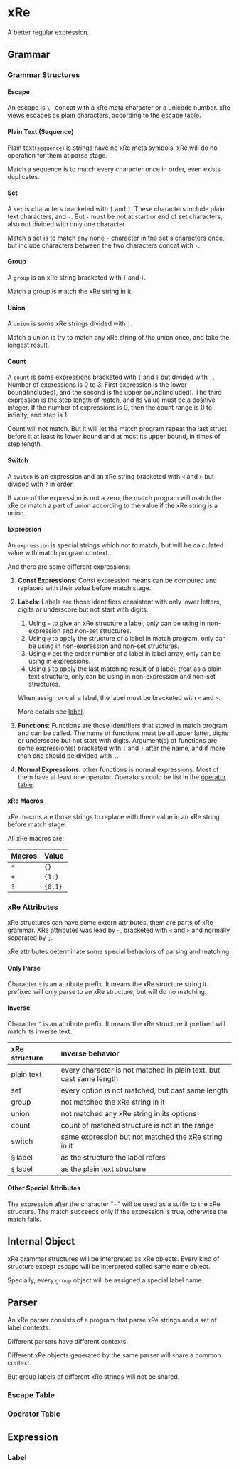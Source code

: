 
# xRe

A better regular expression.

## Grammar

### Grammar Structures

#### Escape

An escape is `\ ` concat with a xRe meta character or a unicode number.
xRe views escapes as plain characters, according to the [escape table](#escape_table).

#### Plain Text (Sequence)
Plain text(`sequence`) is strings have no xRe meta symbols. 
xRe will do no operation for them at parse stage. 

Match a sequence is to match every character once in order, even exists duplicates.

#### Set

A `set` is characters bracketed with `[` and `]`. 
These characters include plain text characters, and `-`. 
But `-` must be not at start or end of set characters, also not divided with only one character.

Match a set is to match any none `-` character in the set's characters once, but include characters between
the two characters concat with `-`.

#### Group

A `group` is an xRe string bracketed with `(` and `)`. 

Match a group is match the xRe string in it.

#### Union

A `union` is some xRe strings divided with `|`. 

Match a union is try to match any xRe string of the union once, and take the longest result.

#### Count

A `count` is some expressions bracketed with `{` and `}` but divided with `,`. 
Number of expressions is 0 to 3. 
First expression is the lower bound(included), and the second is the upper bound(included).
The third expression is the step length of match, and its value must be a positive integer.
If the number of expressions is 0, then the count range is 0 to infinity, and step is 1.

Count will not match. But it will let the match program repeat the last struct before it at least its
lower bound and at most its upper bound, in times of step length.

#### Switch

A `switch` is an expression and an xRe string bracketed with `<` and `>` but divided with `?` in order.

If value of the expression is not a zero, the match program will match the xRe 
or match a part of union according to the value if the xRe string is a union.

#### Expression

An `expression` is special strings which not to match, but will be calculated value with match program context.

And there are some different expressions:
1. **Const Expressions**: Const expression means can be computed and replaced with their value before match stage.
2. **Labels**: Labels are those identifiers consistent with only lower letters, digits or underscore but not start with digits.
   1. Using `=` to give an xRe structure a label, only can be using in non-expression and non-set structures.
   2. Using `@` to apply the structure of a label in match program, only can be using in non-expression and non-set structures.
   3. Using `#` get the order number of a label in label array, only can be using in expressions.
   4. Using `$` to apply the last matching result of a label, treat as a plain text structure,
      only can be using in non-expression and non-set structures.

   When assign or call a label, the label must be bracketed with `<` and `>`.

   More details see [label](#label).
3. **Functions**: Functions are those identifiers that stored in match program and can be called.
    The name of functions must be all upper latter, digits or underscore but not start with digits.
    Argument(s) of functions are some expression(s) bracketed with `(` and `)` after the name,
    and if more than one should be divided with `,`.
4. **Normal Expressions**: other functions is normal expressions. Most of them have at least one operator.
    Operators could be list in the [operator table](#operator_table).

#### xRe Macros

xRe macros are those strings to replace with there value in an xRe string before match stage.

All xRe macros are:

| Macros | Value   |
|:-------|:--------|
| `*`    | `{}`    |
| `+`    | `{1,}`  |
| `?`    | `{0,1}` |


### xRe Attributes

xRe structures can have some extern attributes, them are parts of xRe grammar. 
XRe attributes was lead by `~`, bracketed with `<` and `>` and normally separated by `;`.

xRe attributes determinate some special behaviors of parsing and matching.

#### Only Parse

Character `!` is an attribute prefix. It means the xRe structure string it prefixed will only parse to an xRe structure,
but will do no matching.

#### Inverse

Character `^` is an attribute prefix. It means the xRe structure it prefixed will match its inverse text.

| xRe structure | inverse behavior                                                   |
|:--------------|:-------------------------------------------------------------------|
| plain text    | every character is not matched in plain text, but cast same length |
| set           | every option is not matched, but cast same length                  |
| group         | not matched the xRe string in it                                   |
| union         | not matched any xRe string in its options                          |
| count         | count of matched structure is not in the range                     |
| switch        | same expression but not matched the xRe string in it               |
| `@` label     | as the structure the label refers                                  |
| `$` label     | as the plain text structure                                        |

#### Other Special Attributes

The expression after the character "~" will be used as a suffix to the xRe structure. 
The match succeeds only if the expression is true, otherwise the match fails.

## Internal Object

xRe grammar structures will be interpreted as xRe objects.
Every kind of structure except escape will be interpreted called same name object.

Specially, every `group` object will be assigned a special label name.

## Parser

An xRe parser consists of a program that parse xRe strings and a set of label contexts.

Different parsers have different contexts.

Different xRe objects generated by the same parser will share a common context.

But group labels of different xRe strings will not be shared.

### Escape Table

### Operator Table

## Expression

### Label


